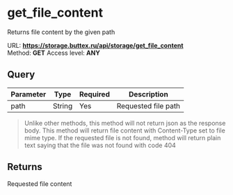 # get_file_content
Returns file content by the given path

URL: **https://storage.buttex.ru/api/storage/get_file_content** \
Method: **GET**
Access level: **ANY**

## Query
| Parameter | Type   | Required | Description         |
|-----------|--------|----------|---------------------|
| path      | String | Yes      | Requested file path |

> Unlike other methods, this method will not return json as the response body.
> This method will return file content with Content-Type set to file mime type.
> If the requested file is not found, method will return plain text saying that
> the file was not found with code 404

## Returns
Requested file content